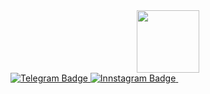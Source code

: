 <div id="header" align="center">
  <img src="https://media.tenor.com/skeqs-a1-DsAAAAM/gojo-anime.gif" width="100"/>
</div>
<div id="badges">
  <a href="https://t.me/xp4da">
  <img src="https://img.shields.io/badge/Telegram-blue?style=for-the-badge&logo=telegram&logoColor=white" alt="Telegram Badge"/>
   </a>
  <a href="https://www.instagram.com/xp4da/?next=%2F">
    <img src="https://img.shields.io/badge/Instagram-red?style=for-the-badge&logo=instagram&logoColor=white" alt="Innstagram Badge"/>
    <img src="https://komarev.com/ghpvc/?username=your-github-xp4da&style=flat-square&color=blue" alt=""/>
 
<!---
xp4da/xp4da is a ✨ special ✨ repository because its `README.md` (this file) appears on your GitHub profile.
You can click the Preview link to take a look at your changes.
--->
